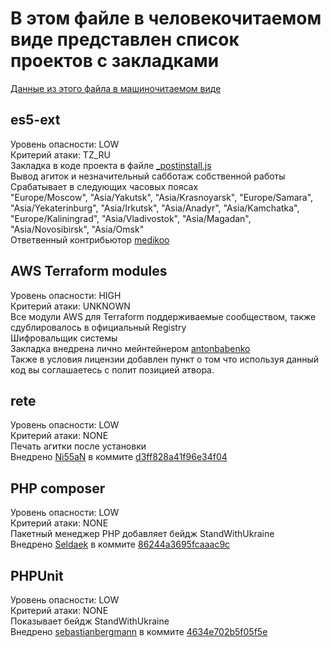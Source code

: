 # В этом файле в человекочитаемом виде представлен список проектов с закладками
[Данные из этого файла в машиночитаемом виде](./projects.json)

## es5-ext
Уровень опасности: LOW  
Критерий атаки: TZ_RU  
Закладка в коде проекта в файле [_postinstall.js](https://github.com/medikoo/es5-ext/blob/main/_postinstall.js)   
Вывод агиток и незначительный сабботаж собственной работы  
Срабатывает в следующих часовых поясах  
"Europe/Moscow", "Asia/Yakutsk", "Asia/Krasnoyarsk", "Europe/Samara", "Asia/Yekaterinburg", "Asia/Irkutsk", "Asia/Anadyr", "Asia/Kamchatka", "Europe/Kaliningrad", "Asia/Vladivostok", "Asia/Magadan", "Asia/Novosibirsk", "Asia/Omsk"  
Ответвенный контрибьютор [medikoo](https://github.com/medikoo)  

## AWS Terraform modules
Уровень опасности: HIGH  
Критерий атаки: UNKNOWN  
Все модули AWS для Terraform поддерживаемые сообществом, также сдублировалось в официальный Registry  
Шифровальщик системы  
Закладка внедрена лично мейнтейнером [antonbabenko](https://github.com/antonbabenko)  
Также в условия лицензии добавлен пункт о том что используя данный код вы соглашаетесь с полит позицией атвора.  

## rete
Уровень опасности: LOW  
Критерий атаки: NONE   
Печать агитки после установки  
Внедрено [Ni55aN](https://github.com/Ni55aN) в коммите [d3ff828a41f96e34f04](https://github.com/retejs/rete/commit/d3ff828a41f96e34f04619eb44c688c913ee8def)  

## PHP composer 
Уровень опасности: LOW  
Критерий атаки: NONE  
Пакетный менеджер PHP добавляет бейдж StandWithUkraine  
Внедрено [Seldaek](https://github.com/Seldaek) в коммите [86244a3695fcaaac9c](https://github.com/composer/packagist/commit/86244a3695fcaaac9c5ba4257a4314eae1c6d981)  


## PHPUnit
Уровень опасности: LOW  
Критерий атаки: NONE  
Показывает бейдж StandWithUkraine  
Внедрено [sebastianbergmann](https://github.com/sebastianbergmann) в коммите [4634e702b5f05f5e](https://github.com/sebastianbergmann/phpunit/commit/4634e702b5f05f5e948e531eb8b4fc19be40610c)  


